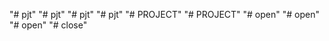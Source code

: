 "# pjt" 
"# pjt" 
"# pjt" 
"# pjt" 
"# PROJECT" 
"# PROJECT" 
"# open" 
"# open" 
"# open" 
"# close" 

